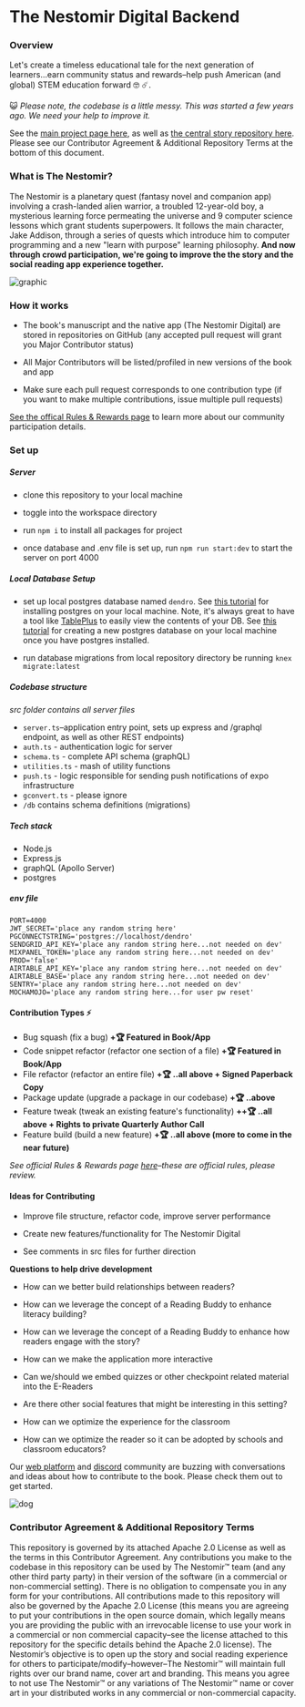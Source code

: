 # The Nestomir Digital Backend

### Overview

Let's create a timeless educational tale for the next generation of learners...earn community status and rewards–help push American (and global) STEM education forward 🤓 ☄️.

😺 _Please note, the codebase is a little messy. This was started a few years ago. We need your help to improve it._

See the [main project page here](https://www.thenestomir.com), as well as [the central story repository here](https://www.github.com/sreubenstone/thenestomir). Please see our Contributor Agreement & Additional Repository Terms at the bottom of this document.

### What is The Nestomir?

The Nestomir is a planetary quest (fantasy novel and companion app) involving a crash-landed alien warrior, a troubled 12-year-old boy, a mysterious learning force permeating the universe and 9 computer science lessons which grant students superpowers. It follows the main character, Jake Addison, through a series of quests which introduce him to computer programming and a new "learn with purpose" learning philosophy. **And now through crowd participation, we're going to improve the the story and the social reading app experience together.**

![graphic](https://res.cloudinary.com/dshxqbjrf/image/upload/v1635737226/nestomir_coderhumor_graphicdesert_x3jxy0.png)

### How it works

- The book's manuscript and the native app (The Nestomir Digital) are stored in repositories on GitHub (any accepted pull request will grant you Major Contributor status)

- All Major Contributors will be listed/profiled in new versions of the book and app

- Make sure each pull request corresponds to one contribution type (if you want to make multiple contributions, issue multiple pull requests)

[See the offical Rules & Rewards page](https://docs.google.com/document/d/12luzhhrRYnxpkwq94KIs0MvAgISujhLuVamU0S4sqbg/edit?usp=sharing) to learn more about our community participation details.

### Set up

##### Server

- clone this repository to your local machine

- toggle into the workspace directory

- run `npm i` to install all packages for project

- once database and .env file is set up, run `npm run start:dev` to start the server on port 4000

##### Local Database Setup

- set up local postgres database named `dendro`. See [this tutorial](https://www.prisma.io/dataguide/postgresql/setting-up-a-local-postgresql-database) for installing postgres on your local machine. Note, it's always great to have a tool like [TablePlus](https://tableplus.com/) to easily view the contents of your DB. See [this tutorial](https://www.tutorialspoint.com/postgresql/postgresql_create_database.htm) for creating a new postgres database on your local machine once you have postgres installed.

- run database migrations from local repository directory be running `knex migrate:latest`

##### Codebase structure

_src folder contains all server files_

- `server.ts`–application entry point, sets up express and /graphql endpoint, as well as other REST endpoints)
- `auth.ts` - authentication logic for server
- `schema.ts` - complete API schema (graphQL)
- `utilities.ts` - mash of utility functions
- `push.ts` - logic responsible for sending push notifications of expo infrastructure
- `gconvert.ts` - please ignore
- `/db` contains schema definitions (migrations)

##### Tech stack

- Node.js
- Express.js
- graphQL (Apollo Server)
- postgres

##### env file

```
PORT=4000
JWT_SECRET='place any random string here'
PGCONNECTSTRING='postgres://localhost/dendro'
SENDGRID_API_KEY='place any random string here...not needed on dev'
MIXPANEL_TOKEN='place any random string here...not needed on dev'
PROD='false'
AIRTABLE_API_KEY='place any random string here...not needed on dev'
AIRTABLE_BASE='place any random string here...not needed on dev'
SENTRY='place any random string here...not needed on dev'
MOCHAMOJO='place any random string here...for user pw reset'
```

#### Contribution Types ⚡

- Bug squash (fix a bug) **+🏆 Featured in Book/App**
- Code snippet refactor (refactor one section of a file) **+🏆 Featured in Book/App**
- File refactor (refactor an entire file) **+🏆 ..all above + Signed Paperback Copy**
- Package update (upgrade a package in our codebase) **+🏆 ..above**
- Feature tweak (tweak an existing feature's functionality) **++🏆 ..all above + Rights to private Quarterly Author Call**
- Feature build (build a new feature) **+🏆 ..all above (more to come in the near future)**

_See official Rules & Rewards page [here](https://docs.google.com/document/d/12luzhhrRYnxpkwq94KIs0MvAgISujhLuVamU0S4sqbg/edit?usp=sharing)–these are official rules, please review._

#### Ideas for Contributing

- Improve file structure, refactor code, improve server performance

- Create new features/functionality for The Nestomir Digital

- See comments in src files for further direction

**Questions to help drive development**

- How can we better build relationships between readers?

- How can we leverage the concept of a Reading Buddy to enhance literacy building?

- How can we leverage the concept of a Reading Buddy to enhance how readers engage with the story?

- How can we make the application more interactive

- Can we/should we embed quizzes or other checkpoint related material into the E-Readers

- Are there other social features that might be interesting in this setting?

- How can we optimize the experience for the classroom

- How can we optimize the reader so it can be adopted by schools and classroom educators?

Our [web platform](https://www.thenestomir.com/thenestomir) and [discord](https://discord.gg/thtjVaaq) community are buzzing with conversations and ideas about how to contribute to the book. Please check them out to get started.

![dog](https://res.cloudinary.com/dshxqbjrf/image/upload/v1635700452/happy-little-girl-holding-a-book-mockup-at-the-library-a19273-8Aw_ahttb0.png)

### Contributor Agreement & Additional Repository Terms

This repository is governed by its attached Apache 2.0 License as well as the terms in this Contributor Agreement. Any contributions you make to the codebase in this repository can be used by The Nestomir™ team (and any other third party party) in their version of the software (in a commercial or non-commercial setting). There is no obligation to compensate you in any form for your contributions. All contributions made to this repository will also be governed by the Apache 2.0 License (this means you are agreeing to put your contributions in the open source domain, which legally means you are providing the public with an irrevocable license to use your work in a commercial or non commercial capacity–see the license attached to this repository for the specific details behind the Apache 2.0 license). The Nestomir’s objective is to open up the story and social reading experience for others to participate/modify–however–The Nestomir™ will maintain full rights over our brand name, cover art and branding. This means you agree to not use The Nestomir™ or any variations of The Nestomir™ name or cover art in your distributed works in any commercial or non-commercial capacity.
